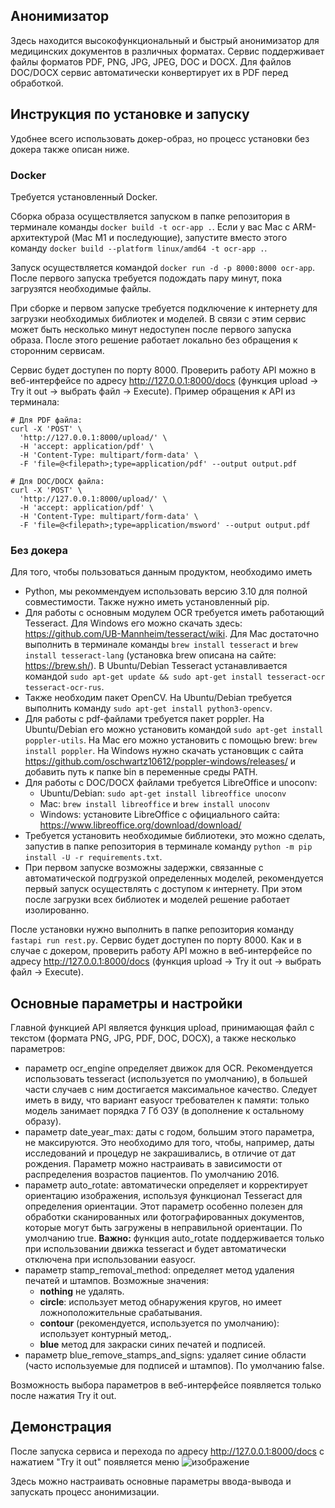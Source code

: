 ## Анонимизатор

Здесь находится высокофункциональный и быстрый анонимизатор для медицинских документов в различных форматах. Сервис поддерживает файлы форматов PDF, PNG, JPG, JPEG, DOC и DOCX. Для файлов DOC/DOCX сервис автоматически конвертирует их в PDF перед обработкой.

## Инструкция по установке и запуску

Удобнее всего использовать докер-образ, но процесс установки без докера также описан ниже.

### Docker

Требуется установленный Docker.

Сборка образа осуществляется запуском в папке репозитория в терминале команды ```docker build -t ocr-app .```. Если у вас Mac с ARM-архитектурой (Mac M1 и последующие), запустите вместо этого команду ```docker build --platform linux/amd64 -t ocr-app .```.

Запуск осуществляется командой ```docker run -d -p 8000:8000 ocr-app```. После первого запуска требуется подождать пару минут, пока загрузятся необходимые файлы.

При сборке и первом запуске требуется подключение к интернету для загрузки необходимых библиотек и моделей. В связи с этим сервис может быть несколько минут недоступен после первого запуска образа. После этого решение работает локально без обращения к сторонним сервисам.

Сервис будет доступен по порту 8000. Проверить работу API можно в веб-интерфейсе по адресу http://127.0.0.1:8000/docs (функция upload -> Try it out -> выбрать файл -> Execute). Пример обращения к API из терминала:
```
# Для PDF файла:
curl -X 'POST' \
  'http://127.0.0.1:8000/upload/' \
  -H 'accept: application/pdf' \
  -H 'Content-Type: multipart/form-data' \
  -F 'file=@<filepath>;type=application/pdf' --output output.pdf

# Для DOC/DOCX файла:
curl -X 'POST' \
  'http://127.0.0.1:8000/upload/' \
  -H 'accept: application/pdf' \
  -H 'Content-Type: multipart/form-data' \
  -F 'file=@<filepath>;type=application/msword' --output output.pdf
```

### Без докера

Для того, чтобы пользоваться данным продуктом, необходимо иметь
 * Python, мы рекоммендуем использовать версию 3.10 для полной совместимости. Также нужно иметь установленный pip.
 * Для работы с основным модулем OCR требуется иметь работающий Tesseract. Для Windows его можно скачать здесь: https://github.com/UB-Mannheim/tesseract/wiki. Для Mac достаточно выполнить в терминале команды ```brew install tesseract``` и ```brew install tesseract-lang``` (установка brew описана на сайте: https://brew.sh/). В Ubuntu/Debian Tesseract устанавливается командой ```sudo apt-get update && sudo apt-get install tesseract-ocr tesseract-ocr-rus```.
 * Также необходим пакет OpenCV. На Ubuntu/Debian требуется выполнить команду ```sudo apt-get install python3-opencv```.
 * Для работы с pdf-файлами требуется пакет poppler. На Ubuntu/Debian его можно установить командой ```sudo apt-get install poppler-utils```. На Mac его можно установить с помощью brew: ```brew install poppler```. На Windows нужно скачать установщик с сайта https://github.com/oschwartz10612/poppler-windows/releases/ и добавить путь к папке bin в переменные среды PATH.
 * Для работы с DOC/DOCX файлами требуется LibreOffice и unoconv:
   - Ubuntu/Debian: ```sudo apt-get install libreoffice unoconv```
   - Mac: ```brew install libreoffice``` и ```brew install unoconv```
   - Windows: установите LibreOffice с официального сайта: https://www.libreoffice.org/download/download/
 * Требуется установить необходимые библиотеки, это можно сделать, запустив в папке репозитория в терминале команду ```python -m pip install -U -r requirements.txt```.
 * При первом запуске возможны задержки, связанные с автоматической подгрузкой определенных моделей, рекомендуется первый запуск осуществлять с доступом к интернету. При этом после загрузки всех библиотек и моделей решение работает изолированно.

 После установки нужно выполнить в папке репозитория команду ```fastapi run rest.py```. Сервис будет доступен по порту 8000. Как и в случае с докером, проверить работу API можно в веб-интерфейсе по адресу http://127.0.0.1:8000/docs (функция upload -> Try it out -> выбрать файл -> Execute).


## Основные параметры и настройки

Главной функцией API является функция upload, принимающая файл с текстом (формата PNG, JPG, PDF, DOC, DOCX), а также несколько параметров:
- параметр ocr_engine определяет движок для OCR. Рекомендуется использовать tesseract (используется по умолчанию), в большей части случаев с ним достигается максимальное качество. Следует иметь в виду, что вариант easyocr требователен к памяти: только модель занимает порядка 7 Гб ОЗУ (в дополнение к остальному образу).
- параметр date_year_max: даты с годом, большим этого параметра, не максируются. Это необходимо для того, чтобы, например, даты исследований и процедур не закрашивались, в отличие от дат рождения. Параметр можно настраивать в зависимости от распределения возрастов пациентов. По умолчанию 2016.
- параметр auto_rotate: автоматически определяет и корректирует ориентацию изображения, используя функционал Tesseract для определения ориентации. Этот параметр особенно полезен для обработки сканированных или фотографированных документов, которые могут быть загружены в неправильной ориентации. По умолчанию true. **Важно:** функция auto_rotate поддерживается только при использовании движка tesseract и будет автоматически отключена при использовании easyocr.
- параметр stamp_removal_method: определяет метод удаления печатей и штампов. Возможные значения:
  - **nothing** не удалять.
  - **circle**: использует метод обнаружения кругов, но имеет ложноположительные срабатывания.
  - **contour** (рекомендуется, используется по умолчанию): использует контурный метод,.
  - **blue** метод для закраски синих печатей и подписей.
- параметр blue_remove_stamps_and_signs: удаляет синие области (часто используемые для подписей и штампов). По умолчанию false.

Возможность выбора параметров в веб-интерфейсе появляется только после нажатия Try it out.

## Демонстрация

После запуска сервиса и перехода по адресу http://127.0.0.1:8000/docs с нажатием "Try it out" появляется меню
![изображение](https://github.com/interestquestion/anonimization/assets/134848896/4170d237-1609-4efe-ba2d-d808f824d8bd)

Здесь можно настраивать основные параметры ввода-вывода и запускать процесс анонимизации.
